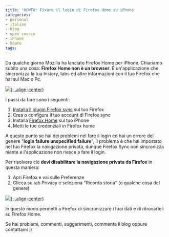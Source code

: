```yaml
---
title: 'HOWTO: Fixare il login di Firefox Home su iPhone'
categories:
- personal
- italian
- blog
- open source
- iPhone
- howto
tags:
---
```

Da qualche giorno Mozilla ha lanciato Firefox Home per iPhone. Chiariamo
subito una cosa: **Firefox Home non è un browser**. É un'applicazione che
sincronizza la tua history, tabs ed altre informazioni con il tuo Firefox che
hai sul Mac o Pc.

[![]({{site.url}}/images/ff-home.jpg){: .align-center}]({{site.url}}/images/ff-home.jpg)

I passi da fare sono i seguenti:

  1. [Installa il plugin Firefox sync](http://www.mozilla.com/it/firefox/sync/) sul tuo Firefox
  2. Crea o configura il tuo account di Firefox sync
  3. Installa [Firefox Home](http://itunes.apple.com/it/app/firefox-home/id380366933?mt=8) sul tuo iPhone
  4. Metti le tue credenziali in Firefox home
  
A questo punto se hai dei problemi nel fare il login ed hai un errore del
genere "**login failure unspecified failure**", il problema è che hai
impostato nel tuo Firefox la navigazione privata, dunque Firefox Sync non
sincronizza niente e l'applicazione non riesce a fare il login.

Per risolvere ciò **devi disabilitare la navigazione privata da Firefox** in
questa maniera:

  1. Apri Firefox e vai sulle Preferenze
  2. Clicca su tab Privacy e seleziona "Ricorda storia" (o qualche cosa del genere)

[![]({{site.url}}/images/firefox-privacy.png){: .align-center}]({{site.url}}/images/firefox-privacy.png)

In questo modo permetti a Firefox di sincronizzare i tuoi dati e di
ritrovarteli su Firefox Home.

Se hai problemi, commenti, suggerimenti, commenta il blog oppure contattami :)
